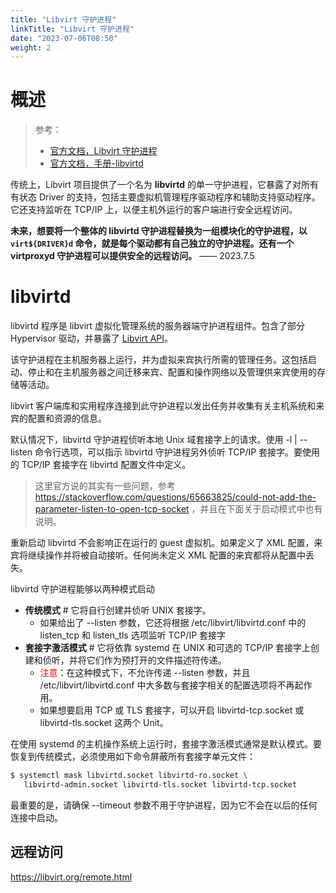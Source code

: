 ```yaml
---
title: "Libvirt 守护进程"
linkTitle: "Libvirt 守护进程"
date: "2023-07-06T08:50"
weight: 2
---
```


# 概述

> 参考：
>
> - [官方文档，Libvirt 守护进程](https://libvirt.org/daemons.html)
> - [官方文档，手册-libvirtd](https://libvirt.org/manpages/libvirtd.html)

传统上，Libvirt 项目提供了一个名为 **libvirtd** 的单一守护进程，它暴露了对所有有状态 Driver 的支持，包括主要虚拟机管理程序驱动程序和辅助支持驱动程序。它还支持监听在 TCP/IP 上，以便主机外运行的客户端进行安全远程访问。

**未来，想要将一个整体的 libvirtd 守护进程替换为一组模块化的守护进程，以 `virt${DRIVER}d` 命令，就是每个驱动都有自己独立的守护进程。还有一个 virtproxyd 守护进程可以提供安全的远程访问。** —— 2023.7.5

# libvirtd

libvirtd 程序是 libvirt 虚拟化管理系统的服务器端守护进程组件。包含了部分 Hypervisor 驱动，并暴露了 [Libvirt API](/docs/10.云原生/Virtualization%20implementation/虚拟化管理/Libvirt/Libvirt%20API/Libvirt%20API.md)。

该守护进程在主机服务器上运行，并为虚拟来宾执行所需的管理任务。这包括启动、停止和在主机服务器之间迁移来宾、配置和操作网络以及管理供来宾使用的存储等活动。

libvirt 客户端库和实用程序连接到此守护进程以发出任务并收集有关主机系统和来宾的配置和资源的信息。

默认情况下，libvirtd 守护进程侦听本地 Unix 域套接字上的请求。使用 -l | --listen 命令行选项，可以指示 libvirtd 守护进程另外侦听 TCP/IP 套接字。要使用的 TCP/IP 套接字在 libvirtd 配置文件中定义。

> 这里官方说的其实有一些问题，参考 https://stackoverflow.com/questions/65663825/could-not-add-the-parameter-listen-to-open-tcp-socket ，并且在下面关于启动模式中也有说明。

重新启动 libvirtd 不会影响正在运行的 guest 虚拟机。如果定义了 XML 配置，来宾将继续操作并将被自动接听。任何尚未定义 XML 配置的来宾都将从配置中丢失。

libvirtd 守护进程能够以两种模式启动

- **传统模式** # 它将自行创建并侦听 UNIX 套接字。
  - 如果给出了 --listen 参数，它还将根据 /etc/libvirt/libvirtd.conf 中的 listen_tcp 和 listen_tls 选项监听 TCP/IP 套接字
- **套接字激活模式** # 它将依靠 systemd 在 UNIX 和可选的 TCP/IP 套接字上创建和侦听，并将它们作为预打开的文件描述符传递。
  - <font color="#ff0000">注意</font>：在这种模式下，不允许传递 --listen 参数，并且 /etc/libvirt/libvirtd.conf 中大多数与套接字相关的配置选项将不再起作用。
  - 如果想要启用 TCP 或 TLS 套接字，可以开启 libvirtd-tcp.socket 或 libvirtd-tls.socket 这两个 Unit。

在使用 systemd 的主机操作系统上运行时，套接字激活模式通常是默认模式。要恢复到传统模式，必须使用如下命令屏蔽所有套接字单元文件：

```bash
$ systemctl mask libvirtd.socket libvirtd-ro.socket \
   libvirtd-admin.socket libvirtd-tls.socket libvirtd-tcp.socket
```

最重要的是，请确保 --timeout 参数不用于守护进程，因为它不会在以后的任何连接中启动。

## 远程访问

https://libvirt.org/remote.html
